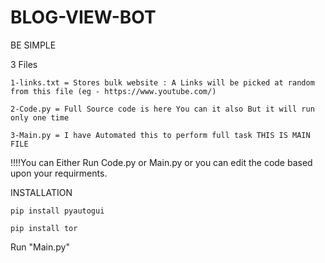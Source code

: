 # BLOG-VIEW-BOT
BE SIMPLE

3 Files

	1-links.txt = Stores bulk website : A Links will be picked at random from this file (eg - https://www.youtube.com/)

	2-Code.py = Full Source code is here You can it also But it will run only one time

	3-Main.py = I have Automated this to perform full task THIS IS MAIN FILE

!!!!You can Either Run Code.py or Main.py or you can edit the code based upon your requirments.


INSTALLATION

	pip install pyautogui
	
	pip install tor

Run "Main.py"

